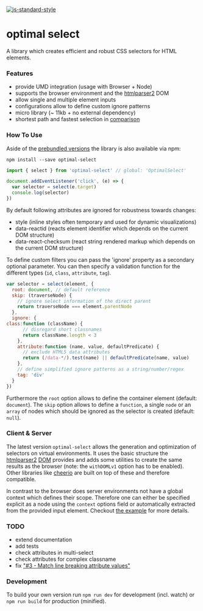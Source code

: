 [![js-standard-style](https://img.shields.io/badge/code%20style-standard-brightgreen.svg)](http://standardjs.com/)

# optimal select

A library which creates efficient and robust CSS selectors for HTML elements.


### Features

- provide UMD integration (usage with Browser + Node)
- supports the browser environment and the [htmlparser2](https://github.com/fb55/htmlparser2) DOM
- allow single and multiple element inputs
- configurations allow to define custom ignore patterns
- micro library (~ 11kb + no external dependency)
- shortest path and fastest selection in [comparison](https://github.com/fczbkk/css-selector-generator-benchmark)


### How To Use

Aside of the [prebundled versions](/dist) the library is also available via npm:

`npm install --save optimal-select`


```js
import { select } from 'optimal-select' // global: 'OptimalSelect'

document.addEventListener('click', (e) => {
  var selector = select(e.target)
  console.log(selector)  
})
```

By default following attributes are ignored for robustness towards changes:
- style (inline styles often temporary and used for dynamic visualizations)
- data-reactid (reacts element identifier which depends on the current DOM structure)
- data-react-checksum (react string rendered markup which depends on the current DOM structure)

To define custom filters you can pass the 'ignore' property as a secondary optional parameter.
You can then specify a validation function for the different types (`id`, `class`, `attribute`, `tag`).

```js
var selector = select(element, {
  root: document, // default reference
  skip: (traverseNode) {
    // ignore select information of the direct parent
    return traverseNode === element.parentNode
  },
  ignore: {
class:function (className) {
      // disregard short classnames
      return className.length < 3
    },
    attribute:function (name, value, defaultPredicate) {
      // exclude HTML5 data attributes
      return (/data-*/).test(name) || defaultPredicate(name, value)
    },
    // define simplified ignore patterns as a string/number/regex
    tag: 'div'
  }
})
```

Furthermore the `root` option allows to define the container element (default: `document`).
The `skip` option allows to define a `function`, a single `node` or an `array` of nodes which should  be ignored as the selector is created (default: `null`).

### Client & Server

The latest version `optimal-select` allows the generation and optimization of selectors on virtual environments. It uses the basic structure the [htmlparser2](https://github.com/fb55/htmlparser2) [DOM](https://github.com/fb55/domhandler) provides and adds some utilities to create the same results as the browser (note: the `withDOMLv1` option has to be enabled). Other libraries like [cheerio](https://github.com/cheeriojs/cheerio) are built on top of these and therefore compatible.

In contrast to the browser does server environments not have a global context which defines their scope. Therefore one can either be specified explicit as a node using the `context` options field or automatically extracted from the provided input element. Checkout [the example](/example/index.js) for more details.


### TODO

- extend documentation
- add tests
- check attributes in multi-select
- check attributes for complex classname
- fix ["#3 - Match line breaking attribute values"](https://github.com/Autarc/optimal-select/issues/3)


### Development

To build your own version run `npm run dev` for development (incl. watch) or `npm run build` for production (minified).
